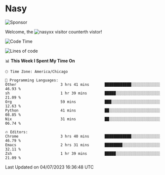 # Nasy

<!--
<p align="center">
<img height="200" src="https://github-readme-stats.vercel.app/api?username=nasyxx&count_private=true&show_icons=true&theme=dracula&include_all_commits=true"/>
<img height="200" src="https://github-readme-stats.vercel.app/api/top-langs/?username=nasyxx&theme=dracula&hide=html,jupyter+notebook&count_private=true&show_icons=true"/>
</p>

  
----------------
-->

![Sponsor](https://img.shields.io/static/v1.svg?label=Sponsor&message=%E2%9D%A4&logo=GitHub&style=flat&color=pink)
 
Welcome, the ![nasyxx visitor counter](https://count.getloli.com/get/@nasyxx?theme=rule34)th vistor!
 
<!--START_SECTION:waka-->
![Code Time](http://img.shields.io/badge/Code%20Time-3%2C590%20hrs%209%20mins-blue)

![Lines of code](https://img.shields.io/badge/From%20Hello%20World%20I%27ve%20Written-6.3%20million%20lines%20of%20code-blue)

📊 **This Week I Spent My Time On** 

```text
🕑︎ Time Zone: America/Chicago

💬 Programming Languages: 
Other                    3 hrs 41 mins       ████████████░░░░░░░░░░░░░   46.93 % 
sh                       1 hr 39 mins        █████░░░░░░░░░░░░░░░░░░░░   21.09 % 
Org                      59 mins             ███░░░░░░░░░░░░░░░░░░░░░░   12.63 % 
Python                   41 mins             ██░░░░░░░░░░░░░░░░░░░░░░░   08.85 % 
Nix                      31 mins             ██░░░░░░░░░░░░░░░░░░░░░░░   06.74 % 

🔥 Editors: 
Chrome                   3 hrs 40 mins       ████████████░░░░░░░░░░░░░   46.79 % 
Emacs                    2 hrs 31 mins       ████████░░░░░░░░░░░░░░░░░   32.11 % 
Zsh                      1 hr 39 mins        █████░░░░░░░░░░░░░░░░░░░░   21.09 % 
```


 Last Updated on 04/07/2023 16:36:48 UTC
<!--END_SECTION:waka-->

<!-- ![visitors](https://visitor-badge.laobi.icu/badge?page_id=nasyxx.nasyxx) -->
